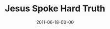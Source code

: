 ---
layout: message
category: message
series: "Jesus: The Greatest Show on Earth"
title: "Jesus Spoke Hard Truth"
date: 2011-06-18-00-00
message_id: 679
audio: "http://s3.amazonaws.com/crossroads-media/messages/audio/greatestshow01.mp3"
audio-duration: "46:52"
program: "http://s3.amazonaws.com/crossroads-media/documents/06_18_19_11Program.pdf"
description: "Steven Manuel talks about how Jesus didn't play to the crowds."
video: "http://s3.amazonaws.com/crossroads-media/messages/video/greatestshow01.mp4"
video-duration: "47:08"
yt-embed-url: "//www.youtube.com/embed/crBzF5KtUAI"
video-image: "http://s3.amazonaws.com/crossroads-media/images/greatestshow01_still.jpg"
tag: 
 - truth
 - pride
 - fame
 - manuel
 - program
 - faith
 - humility
explicit: false
---